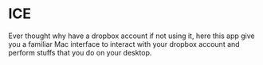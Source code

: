 ICE
===

Ever thought why have a dropbox account if not using it, here this app give you a familiar Mac interface to interact with your dropbox account and perform stuffs that you do on your desktop. 